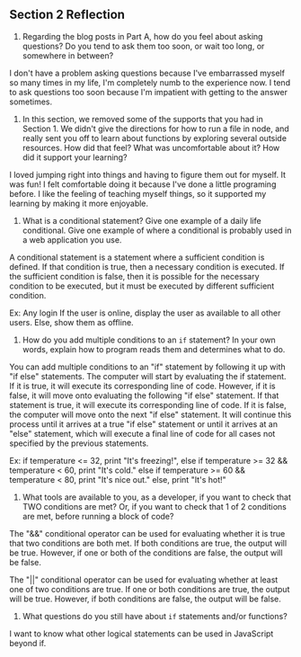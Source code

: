 ## Section 2 Reflection

1. Regarding the blog posts in Part A, how do you feel about asking questions? Do you tend to ask them too soon, or wait too long, or somewhere in between?

I don't have a problem asking questions because I've embarrassed myself so many times in my life, I'm completely numb to the experience now.  I tend to ask questions too soon because I'm impatient with getting to the answer sometimes.

1. In this section, we removed some of the supports that you had in Section 1. We didn't give the directions for how to run a file in node, and really sent you off to learn about functions by exploring several outside resources. How did that feel? What was uncomfortable about it? How did it support your learning?

I loved jumping right into things and having to figure them out for myself.  It was fun!  I felt comfortable doing it because I've done a little programing before.  I like the feeling of teaching myself things, so it supported my learning by making it more enjoyable.

1. What is a conditional statement? Give one example of a daily life conditional. Give one example of where a conditional is probably used in a web application you use.

A conditional statement is a statement where a sufficient condition is defined.  If that condition is true, then a necessary condition is executed.  If the sufficient condition is false, then it is possible for the necessary condition to be executed, but it must be executed by different sufficient condition.

Ex: Any login
    If the user is online, display the user as available to all other users.  Else, show them as offline.

1. How do you add multiple conditions to an `if` statement? In your own words, explain how to program reads them and determines what to do.

You can add multiple conditions to an "if" statement by following it up with "if else" statements.  The computer will start by evaluating the if statement.  If it is true, it will execute its corresponding line of code.  However, if it is false, it will move onto evaluating the following "if else" statement.  If that statement is true, it will execute its corresponding line of code.  If it is false, the computer will move onto the next "if else" statement.  It will continue this process until it arrives at a true "if else" statement or until it arrives at an "else" statement, which will execute a final line of code for all cases not specified by the previous statements.

Ex:  if temperature <= 32, print "It's freezing!",
      else if temperature >= 32 && temperature < 60, print "It's cold."
      else if temperature >= 60 && temperature < 80, print "It's nice out."
      else, print "It's hot!"

1. What tools are available to you, as a developer, if you want to check that TWO conditions are met? Or, if you want to check that 1 of 2 conditions are met, before running a block of code?

The "&&" conditional operator can be used for evaluating whether it is true that two conditions are both met. If both conditions are true, the output will be true.  However, if one or both of the conditions are false, the output will be false.

The "||" conditional operator can be used for evaluating whether at least one of two conditions are true.  If one or both conditions are true, the output will be true.  However, if both conditions are false, the output will be false.

1. What questions do you still have about `if` statements and/or functions?

I want to know what other logical statements can be used in JavaScript beyond if.
